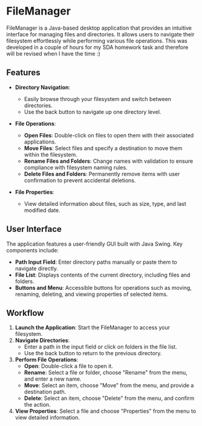 # FileManager

FileManager is a Java-based desktop application that provides an intuitive interface for managing files and directories. It allows users to navigate their filesystem effortlessly while performing various file operations. This was developed in a couple of hours for my SDA homework task and therefore will be revised when I have the time :)

## Features

- **Directory Navigation**: 
  - Easily browse through your filesystem and switch between directories.
  - Use the back button to navigate up one directory level.

- **File Operations**: 
  - **Open Files**: Double-click on files to open them with their associated applications.
  - **Move Files**: Select files and specify a destination to move them within the filesystem.
  - **Rename Files and Folders**: Change names with validation to ensure compliance with filesystem naming rules.
  - **Delete Files and Folders**: Permanently remove items with user confirmation to prevent accidental deletions.

- **File Properties**: 
  - View detailed information about files, such as size, type, and last modified date.

## User Interface

The application features a user-friendly GUI built with Java Swing. Key components include:

- **Path Input Field**: Enter directory paths manually or paste them to navigate directly.
- **File List**: Displays contents of the current directory, including files and folders.
- **Buttons and Menu**: Accessible buttons for operations such as moving, renaming, deleting, and viewing properties of selected items.

## Workflow

1. **Launch the Application**: Start the FileManager to access your filesystem.
2. **Navigate Directories**: 
   - Enter a path in the input field or click on folders in the file list.
   - Use the back button to return to the previous directory.
3. **Perform File Operations**:
   - **Open**: Double-click a file to open it.
   - **Rename**: Select a file or folder, choose "Rename" from the menu, and enter a new name.
   - **Move**: Select an item, choose "Move" from the menu, and provide a destination path.
   - **Delete**: Select an item, choose "Delete" from the menu, and confirm the action.
4. **View Properties**: Select a file and choose "Properties" from the menu to view detailed information.


